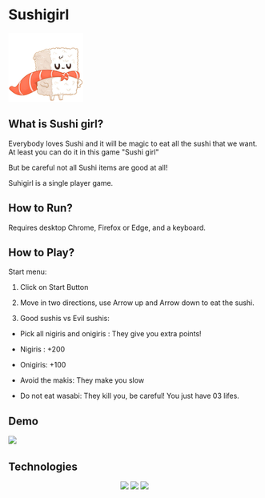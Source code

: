 # Sushigirl

![alt text](./images/sushigirl-small.png)

## What is Sushi girl?

Everybody loves Sushi and it will be magic to eat all the sushi that we want. At least you can do it in this game "Sushi girl"

But be careful not all Sushi items are good at all!

Suhigirl is a single player game.

## How to Run? 

Requires desktop Chrome, Firefox or Edge, and a keyboard.

## How to Play? 

Start menu: 

1. Click on Start Button 

2. Move in two directions, use Arrow up and Arrow down to eat the sushi.

3. Good sushis vs Evil sushis:

- Pick all nigiris and onigiris : They give you extra points!

- Nigiris :   +200
- Onigiris:   +100
 
- Avoid the makis: They make you slow

- Do not eat wasabi: They kill you, be careful! You just have 03 lifes.

## Demo

![](https://i.imgur.com/QlLZHvk.gif)

## Technologies

<p align="center">

<img src="https://img.shields.io/badge/-javascript-F7DF1E?&style=for-the-badge&logo=javascript&logoColor=black" />
<img src="https://img.shields.io/badge/HTML5-E34F26?style=for-the-badge&logo=html5&logoColor=white" />
<img src="https://img.shields.io/badge/-css3-1572B6?&style=for-the-badge&logo=css3&logoColor=white" />

</p>